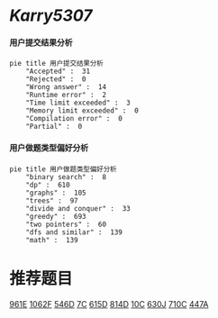 # _Karry5307_

<!-- tabs:start -->



#### **用户提交结果分析**

```mermaid
pie title 用户提交结果分析
    "Accepted" :  31
    "Rejected" :  0
    "Wrong answer" :  14
    "Runtime error" :  2
    "Time limit exceeded" :  3
    "Memory limit exceeded" :  0
    "Compilation error" :  0
    "Partial" :  0
```

#### **用户做题类型偏好分析**

```mermaid
pie title 用户做题类型偏好分析
    "binary search" :  8
    "dp" :  610
    "graphs" :  105
    "trees" :  97
    "divide and conquer" :  33
    "greedy" :  693
    "two pointers" :  60
    "dfs and similar" :  139
    "math" :  139
```



<!-- tabs:end -->
# 推荐题目
[961E](https://codeforces.com/contest/961/problem/E)
[1062F](https://codeforces.com/contest/1062/problem/F)
[546D](https://codeforces.com/contest/546/problem/D)
[7C](https://codeforces.com/contest/7/problem/C)
[615D](https://codeforces.com/contest/615/problem/D)
[814D](https://codeforces.com/contest/814/problem/D)
[10C](https://codeforces.com/contest/10/problem/C)
[630J](https://codeforces.com/contest/630/problem/J)
[710C](https://codeforces.com/contest/710/problem/C)
[447A](https://codeforces.com/contest/447/problem/A)
